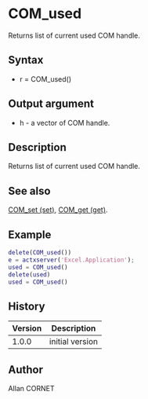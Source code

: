 # COM_used

Returns list of current used COM handle.

## Syntax

- r = COM_used()

## Output argument

- h - a vector of COM handle.

## Description

  <p>Returns list of current used COM handle.</p>

## See also

[COM_set (set)](COM_set.md), [COM_get (get)](COM_get.md).

## Example

```matlab
delete(COM_used())
e = actxserver('Excel.Application');
used = COM_used()
delete(used)
used = COM_used()
```

## History

| Version | Description     |
| ------- | --------------- |
| 1.0.0   | initial version |

## Author

Allan CORNET
